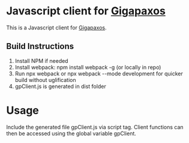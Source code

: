 # Javascript client for [Gigapaxos](https://github.com/MobilityFirst/gigapaxos "Gigapaxos")

This is a Javascript client for [Gigapaxos](https://github.com/MobilityFirst/gigapaxos "Gigapaxos").

## Build Instructions

1. Install NPM if needed
2. Install webpack: npm install webpack -g (or locally in repo)
3. Run npx webpack or npx webpack --mode development for quicker build without uglification
4. gpClient.js is generated in dist folder

# Usage

Include the generated file gpClient.js via script tag. Client functions can then be accessed using the global variable gpClient.
